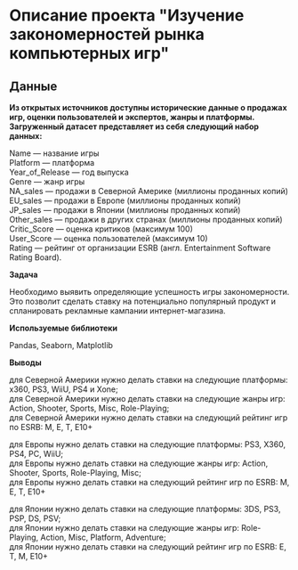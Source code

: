 # Описание проекта "Изучение закономерностей рынка компьютерных игр"  
## Данные  

**Из открытых источников доступны исторические данные о продажах игр, оценки пользователей и экспертов, жанры и платформы.
Загруженный датасет представляет из себя следующий набор данных:**  

Name — название игры  
Platform — платформа  
Year_of_Release — год выпуска  
Genre — жанр игры  
NA_sales — продажи в Северной Америке (миллионы проданных копий)  
EU_sales — продажи в Европе (миллионы проданных копий)  
JP_sales — продажи в Японии (миллионы проданных копий)  
Other_sales — продажи в других странах (миллионы проданных копий)  
Critic_Score — оценка критиков (максимум 100)  
User_Score — оценка пользователей (максимум 10)  
Rating — рейтинг от организации ESRB (англ. Entertainment Software Rating Board).  

**Задача**  

Необходимо выявить определяющие успешность игры закономерности. Это позволит сделать ставку на потенциально популярный продукт и спланировать рекламные кампании интернет-магазина.  

**Используемые библиотеки**

Pandas, Seaborn, Matplotlib

**Выводы**

для Северной Америки нужно делать ставки на следующие платформы: х360, PS3, WiiU, PS4 и Xone;  
для Северной Америки нужно делать ставки на следующие жанры игр: Action, Shooter, Sports, Misc, Role-Playing;  
для Северной Америки нужно делать ставки на следующий рейтинг игр по ESRB: М, E, T, E10+  

для Европы нужно делать ставки на следующие платформы: PS3, X360, PS4, PC, WiiU;  
для Европы нужно делать ставки на следующие жанры игр: Action, Shooter, Sports, Role-Playing, Misc;  
для Европы нужно делать ставки на следующий рейтинг игр по ESRB: М, E, T, E10+  

для Японии нужно делать ставки на следующие платформы: 3DS, PS3, PSP, DS, PSV;  
для Японии нужно делать ставки на следующие жанры игр: Role-Playing, Action, Misc, Platform, Adventure;  
для Японии нужно делать ставки на следующий рейтинг игр по ESRB: E, T, M, E10+  

